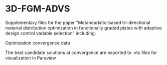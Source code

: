 # 3D-FGM-ADVS

Supplementary files for the paper "Metaheuristic-based tri-directional material distribution optimization in functionally graded plates with adaptive design control variable selection" including:

Optimization convergence data

The best candidate solutions at convergence are exported to .vts files for visualization in Paraview
